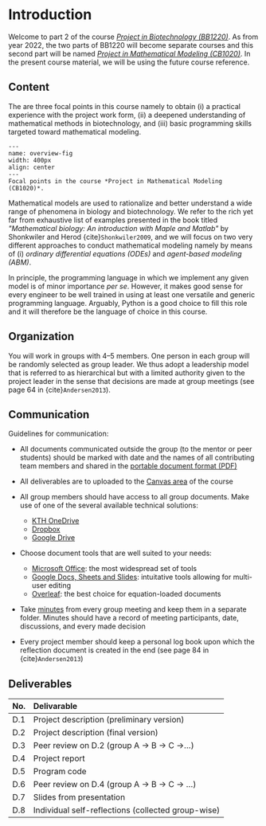 # Introduction

Welcome to part 2 of the course *[Project in Biotechnology (BB1220)](https://www.kth.se/student/kurser/kurs/BB1220)*. As from year 2022, the two parts of BB1220 will become separate courses and this second part will be named *[Project in Mathematical Modeling (CB1020)](https://www.kth.se/student/kurser/kurs/CB1020)*. In the present course material, we will be using the future course reference. 

## Content

The are three focal points in this course namely to obtain (i) a practical experience with the project work form, (ii) a deepened understanding of mathematical methods in biotechnology, and (iii) basic programming skills targeted toward mathematical modeling. 


```{figure} ../images/course-overview.*
---
name: overview-fig
width: 400px
align: center
---
Focal points in the course *Project in Mathematical Modeling (CB1020)*.
```

Mathematical models are used to rationalize and better understand a wide range of phenomena in biology and biotechnology. We refer to the rich yet far from exhaustive list of examples presented in the book titled *"Mathematical biology: An introduction with Maple and Matlab"* by Shonkwiler and Herod {cite}`Shonkwiler2009`, and we will focus on two very different approaches to conduct mathematical modeling namely by means of (i) *ordinary differential equations (ODEs)* and *agent-based modeling (ABM)*.

In principle, the programming language in which we implement any given model is of minor importance *per se*. However, it makes good sense for every engineer to be well trained in using at least one versatile and generic programming language. Arguably, Python is a good choice to fill this role and it will therefore be the language of choice in this course.

## Organization

You will work in groups with 4–5 members. One person in each group will be randomly selected as group leader. We thus adopt a leadership model that is referred to as hierarchical but with a limited authority given to the project leader in the sense that decisions are made at group meetings (see page 64 in {cite}`Andersen2013`).

## Communication

Guidelines for communication:

- All documents communicated outside the group (to the mentor or peer students) should be marked with date and the names of all contributing team members and shared in the [portable document format (PDF)](https://en.wikipedia.org/wiki/PDF)

- All deliverables are to uploaded to the [Canvas area](https://canvas.kth.se/courses/21301/pages/valkommen-till-bb1220-projekt-i-bioteknik) of the course

- All group members should have access to all group documents. Make use of one of the several available technical solutions:
	- [KTH OneDrive](https://intra.kth.se/en/it/dokument/spara-filer-i-molnet/kth-onedrive)
	- [Dropbox](https://www.dropbox.com/)
	- [Google Drive](https://www.google.com/drive/)

- Choose document tools that are well suited to your needs:
	- [Microsoft Office](https://www.office.com/): the most widespread set of tools 
	- [Google Docs, Sheets and Slides](https://www.google.com/docs/about/): intuitative tools allowing for multi-user editing
	- [Overleaf](https://www.overleaf.com/): the best choice for equation-loaded documents

- Take [minutes](https://en.wikipedia.org/wiki/Minutes) from every group meeting and keep them in a separate folder. Minutes should have a record of meeting participants, date, discussions, and every made decision

- Every project member should keep a personal log book upon which the reflection document is created in the end (see page 84 in {cite}`Andersen2013`)


## Deliverables

| No.  | Delivarable |
| :--- | :--- |
| D.1  | Project description (preliminary version)  |
| D.2  | Project description (final version)  | 
| D.3  | Peer review on D.2 (group A &#8594; B &#8594; C &#8594;…) |  
| D.4  | Project report | 
| D.5  | Program code |
| D.6  | Peer review on D.4 (group A &#8594; B &#8594; C &#8594; …)|
| D.7  | Slides from presentation |
| D.8  | Individual self-reflections (collected group-wise)|

